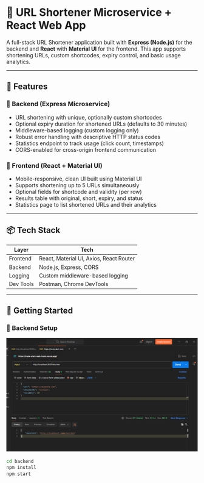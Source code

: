 # 🔗 URL Shortener Microservice + React Web App

A full-stack URL Shortener application built with **Express (Node.js)** for the backend and **React** with **Material UI** for the frontend. This app supports shortening URLs, custom shortcodes, expiry control, and basic usage analytics.

---

## 🧩 Features

### 🔧 Backend (Express Microservice)
- URL shortening with unique, optionally custom shortcodes
- Optional expiry duration for shortened URLs (defaults to 30 minutes)
- Middleware-based logging (custom logging only)
- Robust error handling with descriptive HTTP status codes
- Statistics endpoint to track usage (click count, timestamps)
- CORS-enabled for cross-origin frontend communication

### 🎨 Frontend (React + Material UI)
- Mobile-responsive, clean UI built using Material UI
- Supports shortening up to 5 URLs simultaneously
- Optional fields for shortcode and validity (per row)
- Results table with original, short, expiry, and status
- Statistics page to list shortened URLs and their analytics

---

## 📦 Tech Stack

| Layer     | Tech                                  |
|-----------|---------------------------------------|
| Frontend  | React, Material UI, Axios, React Router |
| Backend   | Node.js, Express, CORS                |
| Logging   | Custom middleware-based logging       |
| Dev Tools | Postman, Chrome DevTools              |

---

## 🚀 Getting Started

### 🔧 Backend Setup
![alt text](<outputScreenshots/backend-api-postman-req-res/Screenshot 2025-07-05 111834.png>)
```bash
cd backend
npm install
npm start
